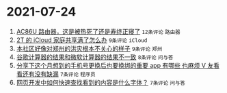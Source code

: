 # 2021-07-24

1. [AC86U 路由器，这是被热死了还是寿终正寝了](https://www.v2ex.com/t/791460) `12条评论` `路由器`
1. [2T 的 iCloud 家庭共享满了怎么办](https://www.v2ex.com/t/791462) `9条评论` `iCloud`
1. [本社区好像对郑州的洪灾根本不关心的样子](https://www.v2ex.com/t/791474) `9条评论` `郑州`
1. [谷歌计算器的结果和微软计算器的结果不一致](https://www.v2ex.com/t/791461) `8条评论` `问与答`
1. [分享下这个月想到的手机号更换后也要换绑的重要 app 有哪些 也麻烦 V 友看看还有没有缺漏](https://www.v2ex.com/t/791465) `7条评论` `程序员`
1. [网页开发中如何快速查找看到的内容是什么字体？](https://www.v2ex.com/t/791458) `7条评论` `问与答`
